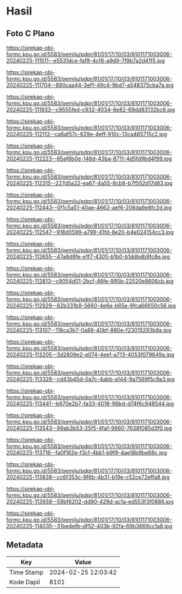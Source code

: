 # Hasil

## Foto C Plano

https://sirekap-obj-formc.kpu.go.id/5583/pemilu/pdpr/81/01/17/10/03/8101171003006-20240225-111511--e5531dce-faf9-4cf8-a9d9-7f9b7a2d41f5.jpg

https://sirekap-obj-formc.kpu.go.id/5583/pemilu/pdpr/81/01/17/10/03/8101171003006-20240225-111704--890caa44-3ef1-49c4-9bd7-a548375cba7a.jpg

https://sirekap-obj-formc.kpu.go.id/5583/pemilu/pdpr/81/01/17/10/03/8101171003006-20240225-111933--c9555fed-c932-4034-8e82-69dd83132bc6.jpg

https://sirekap-obj-formc.kpu.go.id/5583/pemilu/pdpr/81/01/17/10/03/8101171003006-20240225-112113--ca6af57c-629e-4eff-910c-13ca465715c2.jpg

https://sirekap-obj-formc.kpu.go.id/5583/pemilu/pdpr/81/01/17/10/03/8101171003006-20240225-112223--85af6b0e-146d-43ba-8711-4d5fd9bd4f99.jpg

https://sirekap-obj-formc.kpu.go.id/5583/pemilu/pdpr/81/01/17/10/03/8101171003006-20240225-112315--227d5a22-ea67-4a55-8cb8-b7f552d17d83.jpg

https://sirekap-obj-formc.kpu.go.id/5583/pemilu/pdpr/81/01/17/10/03/8101171003006-20240225-112443--0f1c5a51-40ae-4662-aef6-208da9e8fc2d.jpg

https://sirekap-obj-formc.kpu.go.id/5583/pemilu/pdpr/81/01/17/10/03/8101171003006-20240225-112547--918d0599-a799-41fd-8e20-b4e024154cc3.jpg

https://sirekap-obj-formc.kpu.go.id/5583/pemilu/pdpr/81/01/17/10/03/8101171003006-20240225-112655--47a8d8fe-e1f7-4305-b1b0-b1ddbdb8fc8e.jpg

https://sirekap-obj-formc.kpu.go.id/5583/pemilu/pdpr/81/01/17/10/03/8101171003006-20240225-112813--c9054d01-2bcf-46fe-995b-22520e8606cb.jpg

https://sirekap-obj-formc.kpu.go.id/5583/pemilu/pdpr/81/01/17/10/03/8101171003006-20240225-112929--82b331b9-5660-4e6e-b65e-6fca66650c56.jpg

https://sirekap-obj-formc.kpu.go.id/5583/pemilu/pdpr/81/01/17/10/03/8101171003006-20240225-113107--118ca3b7-0a88-40bf-880e-f23015293b8a.jpg

https://sirekap-obj-formc.kpu.go.id/5583/pemilu/pdpr/81/01/17/10/03/8101171003006-20240225-113205--3d2809e2-e074-4ee1-a713-4053f079649a.jpg

https://sirekap-obj-formc.kpu.go.id/5583/pemilu/pdpr/81/01/17/10/03/8101171003006-20240225-113328--cd43b45d-0a7c-4abb-a144-9a7569f5c9a3.jpg

https://sirekap-obj-formc.kpu.go.id/5583/pemilu/pdpr/81/01/17/10/03/8101171003006-20240225-113441--b670e2b7-fa33-4018-96bd-d74f6c948544.jpg

https://sirekap-obj-formc.kpu.go.id/5583/pemilu/pdpr/81/01/17/10/03/8101171003006-20240225-113543--99ab3b53-25f5-4fa1-9660-7638f085d3f0.jpg

https://sirekap-obj-formc.kpu.go.id/5583/pemilu/pdpr/81/01/17/10/03/8101171003006-20240225-113716--fa0f162e-f3cf-4bb1-b9f8-4ae18b9be68c.jpg

https://sirekap-obj-formc.kpu.go.id/5583/pemilu/pdpr/81/01/17/10/03/8101171003006-20240225-113838--cc6f353c-9f6b-4b31-b19e-c52ce72effa8.jpg

https://sirekap-obj-formc.kpu.go.id/5583/pemilu/pdpr/81/01/17/10/03/8101171003006-20240225-113938--59bf6202-dd90-429d-ac1a-ed553f3f0886.jpg

https://sirekap-obj-formc.kpu.go.id/5583/pemilu/pdpr/81/01/17/10/03/8101171003006-20240225-114035--31be4efb-df52-403b-92fa-69b3669cc1a8.jpg


## Metadata

| Key        | Value               |
| ---------- | ------------------- |
| Time Stamp | 2024-02-25 12:03:42 |
| Kode Dapil | 8101                |



